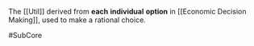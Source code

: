 The [[Util]] derived from **each** **individual** **option** in [[Economic Decision Making]], used to make a rational choice.

#SubCore 